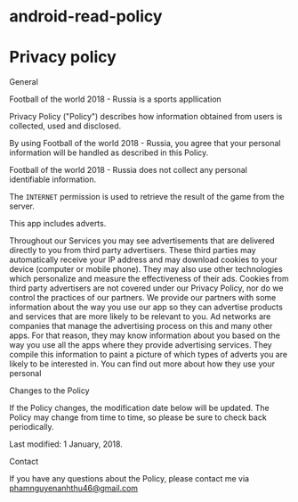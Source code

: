 # android-read-policy
# Privacy policy

General

Football of the world 2018 - Russia is a sports appllication

Privacy Policy ("Policy") describes how information obtained from users is collected, used and disclosed.

By using 
Football of the world 2018 - Russia, you agree that your personal information will be handled as described in this Policy.


Football of the world 2018 - Russia does not collect any personal identifiable information.

The `INTERNET` permission is used to retrieve the result of the game from the server.

This app includes adverts.

Throughout our Services you may see advertisements that are delivered directly to you from third party advertisers. These third parties may automatically receive your IP address and may download cookies to your device (computer or mobile phone). They may also use other technologies which personalize and measure the effectiveness of their ads. Cookies from third party advertisers are not covered under our Privacy Policy, nor do we control the practices of our partners. We provide our partners with some information about the way you use our app so they can advertise products and services that are more likely to be relevant to you. Ad networks are companies that manage the advertising process on this and many other apps. For that reason, they may know information about you based on the way you use all the apps where they provide advertising services. They compile this information to paint a picture of which types of adverts you are likely to be interested in. You can find out more about how they use your personal 

Changes to the Policy

If the Policy changes, the modification date below will be updated. The Policy may change from time to time, so please be sure to check back periodically.

Last modified: 1 January, 2018.

Contact

If you have any questions about the Policy, please contact me via phamnguyenanhthu46@gmail.com
